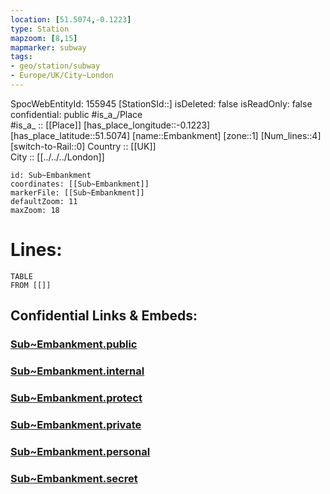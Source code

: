 ```yaml
---
location: [51.5074,-0.1223] 
type: Station 
mapzoom: [8,15] 
mapmarker: subway 
tags:
- geo/station/subway
- Europe/UK/City~London
---
```

SpocWebEntityId: 155945
[StationSId::] 
isDeleted: false
isReadOnly: false
confidential: public
#is_a_/Place  
#is_a_ :: [[Place]] 
[has_place_longitude::-0.1223] 
[has_place_latitude::51.5074] 
[name::Embankment] 
[zone::1] 
[Num_lines::4] 
[switch-to-Rail::0] 
Country :: [[UK]]  
City :: [[../../../London]]  


```leaflet
id: Sub~Embankment
coordinates: [[Sub~Embankment]] 
markerFile: [[Sub~Embankment]] 
defaultZoom: 11 
maxZoom: 18
```


# Lines: 
```dataview
TABLE 
FROM [[]] 
```


## Confidential Links & Embeds: 

### [Sub~Embankment.public](/_public/\Earth\Continent\Europe\Europe~North\UK\England\Regions~England\London,Greater\cities~GreaterLondon\Underground\StationSub~Embankment.public.md) 

### [Sub~Embankment.internal](/_internal/\Earth\Continent\Europe\Europe~North\UK\England\Regions~England\London,Greater\cities~GreaterLondon\Underground\StationSub~Embankment.internal.md) 

### [Sub~Embankment.protect](/_protect/\Earth\Continent\Europe\Europe~North\UK\England\Regions~England\London,Greater\cities~GreaterLondon\Underground\StationSub~Embankment.protect.md) 

### [Sub~Embankment.private](/_private/\Earth\Continent\Europe\Europe~North\UK\England\Regions~England\London,Greater\cities~GreaterLondon\Underground\StationSub~Embankment.private.md) 

### [Sub~Embankment.personal](/_personal/\Earth\Continent\Europe\Europe~North\UK\England\Regions~England\London,Greater\cities~GreaterLondon\Underground\StationSub~Embankment.personal.md) 

### [Sub~Embankment.secret](/_secret/\Earth\Continent\Europe\Europe~North\UK\England\Regions~England\London,Greater\cities~GreaterLondon\Underground\StationSub~Embankment.secret.md)

